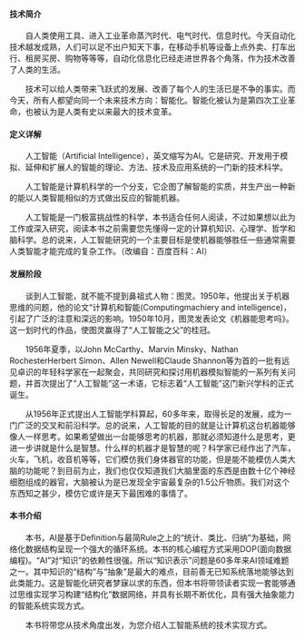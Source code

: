 #### 技术简介

　　自人类使用工具、进入工业革命蒸汽时代、电气时代、信息时代。今天自动化技术越发成熟，人们可以足不出户知天下事，在移动手机等设备上点外卖、打车出行、租房买房、购物等等等，自动化信息化已经走进世界各个角落，作为技术改善了人类的生活。

　　技术可以给人类带来飞跃式的发展、改善了每个人的生活已是不争的事实。而今天，所有人都望向同一个未来技术方向：智能化。智能化被认为是第四次工业革命，也被认为是人类有史以来最大的技术变革。

#### 定义详解

　　人工智能（Artificial Intelligence），英文缩写为AI。它是研究、开发用于模拟、延伸和扩展人的智能的理论、方法、技术及应用系统的一门新的技术科学。

　　人工智能是计算机科学的一个分支，它企图了解智能的实质，并生产出一种新的能以人类智能相似的方式做出反应的智能机器。

　　人工智能是一门极富挑战性的科学，本书适合任何人阅读，不过如果想以此为工作或深入研究，阅读本书之前需要您先懂得一定的计算机知识、心理学、哲学和脑科学。总的说来，人工智能研究的一个主要目标是使机器能够胜任一些通常需要人类智能才能完成的复杂工作。（改编自：百度百科：AI）


#### 发展阶段

　　谈到人工智能，就不能不提到鼻祖式人物：图灵。1950年，他提出关于机器思维的问题，他的论文“计算机和智能(Computingmachiery and intelligence)，引起了广泛的注意和深远的影响。1950年10月，图灵发表论文《机器能思考吗》。这一划时代的作品，使图灵赢得了“人工智能之父”的桂冠。

　　1956年夏季，以John McCarthy、Marvin Minsky、Nathan RochesterHerbert Simon、Allen Newell和Claude Shannon等为首的一批有远见卓识的年轻科学家在一起聚会，共同研究和探讨用机器模拟智能的一系列有关问题，并首次提出了“人工智能”这一术语，它标志着“人工智能”这门新兴学科的正式诞生。

　　从1956年正式提出人工智能学科算起，60多年来，取得长足的发展，成为一门广泛的交叉和前沿科学。总的说来，人工智能的目的就是让计算机这台机器能够像人一样思考。如果希望做出一台能够思考的机器，那就必须知道什么是思考，更进一步讲就是什么是智慧。什么样的机器才是智慧的呢？科学家已经作出了汽车，火车，飞机，收音机等等，它们模仿我们身体器官的功能，但是能不能模仿人类大脑的功能呢？到目前为止，我们也仅仅知道我们大脑里面的东西是由数十亿个神经细胞组成的器官，大脑被认为是已发现全宇宙最复杂的1.5公斤物质。我们对这个东西知之甚少，模仿它或许是天下最困难的事情了。

#### 本书介绍

　　本书，AI是基于Definition与最简Rule之上的“统计、类比、归纳”为基础，网络化数据结构呈现一个强大的循环系统。本书的核心编程方式采用DOP(面向数据编程)。“AI”对“知识”的依赖性很强。所以“知识表示”问题是60多年来AI领域难题之一。其中知识的“结构”与“抽象”是最大的难点，目前善无已知系统落地能够达到此类能力。这是智能化研究者梦寐以求的东西，但本书将带领读者实现一套能够通过思维实现学习构建“结构化”数据网络，并具有长期不断优化，具有强大抽象能力的智能系统实现方式。

　　本书将带您从技术角度出发，为您介绍人工智能系统的技术实现方式。
